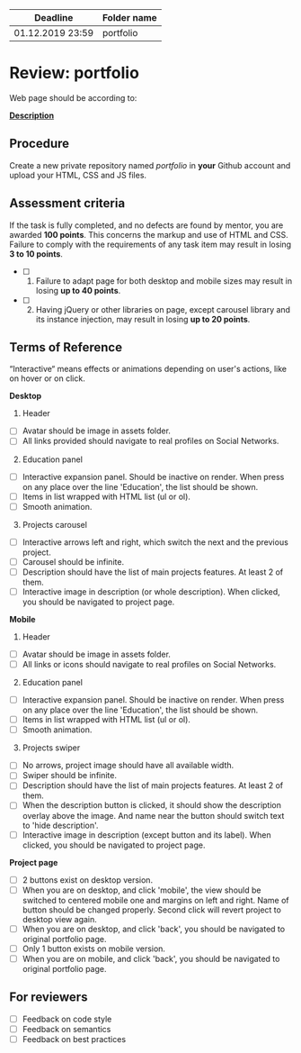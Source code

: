 | Deadline         | Folder name |
| ---------------- | ----------- |
| 01.12.2019 23:59 | portfolio   |

# Review: portfolio

Web page should be according to:

**[Description](https://github.com/rolling-scopes-school/tasks/blob/master/tasks/stage-1/portfolio/portfolio-ru.md)**

## Procedure

Create a new private repository named _portfolio_ in **your** Github account and upload your HTML, CSS and JS files.

## Assessment criteria

If the task is fully completed, and no defects are found by mentor, you are awarded **100 points**. This concerns the markup and use of HTML and CSS. Failure to comply with the requirements of any task item may result in losing **3 to 10 points**.

- [ ] 1. Failure to adapt page for both desktop and mobile sizes may result in losing **up to 40 points**.
- [ ] 2. Having jQuery or other libraries on page, except carousel library and its instance injection, may result in losing **up to 20 points**.

## Terms of Reference

“Interactive“ means effects or animations depending on user's actions, like on hover or on click.

**Desktop**

1. Header

- [ ] Avatar should be image in assets folder.
- [ ] All links provided should navigate to real profiles on Social Networks.

2. Education panel

- [ ] Interactive expansion panel. Should be inactive on render. When press on any place over the line 'Education', the list should be shown.
- [ ] Items in list wrapped with HTML list (ul or ol).
- [ ] Smooth animation.

3. Projects carousel

- [ ] Interactive arrows left and right, which switch the next and the previous project.
- [ ] Carousel should be infinite.
- [ ] Description should have the list of main projects features. At least 2 of them.
- [ ] Interactive image in description (or whole description). When clicked, you should be navigated to project page.

**Mobile**

1. Header

- [ ] Avatar should be image in assets folder.
- [ ] All links or icons should navigate to real profiles on Social Networks.

2. Education panel

- [ ] Interactive expansion panel. Should be inactive on render. When press on any place over the line 'Education', the list should be shown.
- [ ] Items in list wrapped with HTML list (ul or ol).
- [ ] Smooth animation.

3. Projects swiper

- [ ] No arrows, project image should have all available width.
- [ ] Swiper should be infinite.
- [ ] Description should have the list of main projects features. At least 2 of them.
- [ ] When the description button is clicked, it should show the description overlay above the image. And name near the button should switch text to 'hide description'.
- [ ] Interactive image in description (except button and its label). When clicked, you should be navigated to project page.

**Project page**

- [ ] 2 buttons exist on desktop version.
- [ ] When you are on desktop, and click 'mobile', the view should be switched to centered mobile one and margins on left and right. Name of button should be changed properly. Second click will revert project to desktop view again.
- [ ] When you are on desktop, and click 'back', you should be navigated to original portfolio page.
- [ ] Only 1 button exists on mobile version.
- [ ] When you are on mobile, and click 'back', you should be navigated to original portfolio page.

## For reviewers

- [ ] Feedback on code style
- [ ] Feedback on semantics
- [ ] Feedback on best practices
